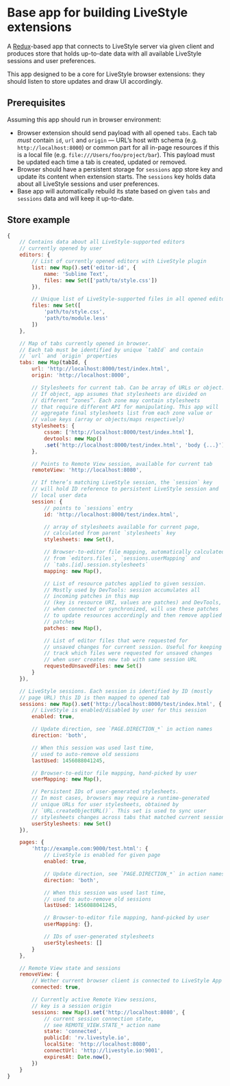 # Base app for building LiveStyle extensions

A [Redux](http://redux.js.org)-based app that connects to LiveStyle server via given client and produces store that holds up-to-date data with all available LiveStyle sessions and user preferences.

This app designed to be a core for LiveStyle browser extensions: they should listen to store updates and draw UI accordingly.

## Prerequisites

Assuming this app should run in browser environment:

* Browser extension should send payload with all opened `tabs`. Each tab *must* contain `id`, `url` and `origin` — URL’s host with schema (e.g. `http://localhost:8000`) or common part for all in-page resources if this is a local file (e.g. `file:///Users/foo/project/bar`). This payload must be updated each time a tab is created, updated or removed.
* Browser should have a persistent storage for `sessions` app store key and update its content when extension starts. The `sessions` key holds data about all LiveStyle sessions and user preferences.
* Base app will automatically rebuild its state based on given `tabs` and `sessions` data and will keep it up-to-date.

## Store example

```js
{
    // Contains data about all LiveStyle-supported editors
    // currently opened by user
    editors: {
        // List of currently opened editors with LiveStyle plugin
        list: new Map().set('editor-id', {
            name: 'Sublime Text',
            files: new Set(['path/to/style.css'])
        }),

        // Unique list of LiveStyle-supported files in all opened editors
        files: new Set([
            'path/to/style.css',
            'path/to/module.less'
        ])
    },

    // Map of tabs currently opened in browser.
    // Each tab must be identified by unique `tabId` and contain
    // `url` and `origin` properties
    tabs: new Map(tabId, {
        url: 'http://localhost:8000/test/index.html',
        origin: 'http://localhost:8000',

        // Stylesheets for current tab. Can be array of URLs or object.
        // If object, app assumes that stylesheets are divided on
        // different “zones”. Each zone may contain stylesheets
        // that require different API for manipulating. This app will
        // aggregate final stylesheets list from each zone value or
        // value keys (array or objects/maps respectively)
        stylesheets: {
            cssom: ['http://localhost:8000/test/index.html'],
            devtools: new Map()
            .set('http://localhost:8000/test/index.html', 'body {...}')
        },

        // Points to Remote View session, available for current tab
        remoteView: 'http://localhost:8080',

        // If there’s matching LiveStyle session, the `session` key
        // will hold ID reference to persistent LiveStyle session and
        // local user data
        session: {
            // points to `sessions` entry
            id: 'http://localhost:8000/test/index.html',

            // array of stylesheets available for current page,
            // calculated from parent `stylesheets` key
            stylesheets: new Set(),

            // Browser-to-editor file mapping, automatically calculated
            // from `editors.files`, `sessions.userMapping` and
            // `tabs.[id].session.stylesheets`
            mapping: new Map(),

            // List of resource patches applied to given session.
            // Mostly used by DevTools: session accumulates all
            // incoming patches in this map
            // (key is resource URI, values are patches) and DevTools,
            // when connected or synchronized, will use these patches
            // to update resources accordingly and then remove applied
            // patches
            patches: new Map(),

            // List of editor files that were requested for
            // unsaved changes for current session. Useful for keeping
            // track which files were requested for unsaved changes
            // when user creates new tab with same session URL
            requestedUnsavedFiles: new Set()
        }
    }),

    // LiveStyle sessions. Each session is identified by ID (mostly
    // page URL) this ID is then mapped to opened tab
    sessions: new Map().set('http://localhost:8000/test/index.html', {
        // LiveStyle is enabled/disabled by user for this session
        enabled: true,

        // Update direction, see `PAGE.DIRECTION_*` in action names
        direction: 'both',

        // When this session was used last time,
        // used to auto-remove old sessions
        lastUsed: 1456088041245,

        // Browser-to-editor file mapping, hand-picked by user
        userMapping: new Map(),

        // Persistent IDs of user-generated stylesheets.
        // In most cases, browsers may require a runtime-generated
        // unique URLs for user stylesheets, obtained by
        // `URL.createObjectURL()`. This set is used to sync user
        // stylesheets changes across tabs that matched current session
        userStylesheets: new Set()
    }),

    pages: {
        'http://example.com:9000/test.html': {
            // LiveStyle is enabled for given page
            enabled: true,

            // Update direction, see `PAGE.DIRECTION_*` in action names
            direction: 'both',

            // When this session was used last time,
            // used to auto-remove old sessions
            lastUsed: 1456088041245,

            // Browser-to-editor file mapping, hand-picked by user
            userMapping: {},

            // IDs of user-generated stylesheets
            userStylesheets: []
        }
    },

    // Remote View state and sessions
    removeView: {
        // Wether current browser client is connected to LiveStyle App
        connected: true,

        // Currently active Remote View sessions,
        // key is a session origin
        sessions: new Map().set('http://localhost:8080', {
            // current session connection state,
            // see REMOTE_VIEW.STATE_* action name
            state: 'connected',
            publicId: 'rv.livestyle.io',
            localSite: 'http://localhost:8080',
            connectUrl: 'http://livestyle.io:9001',
            expiresAt: Date.now(),
        })
    }
}
```
